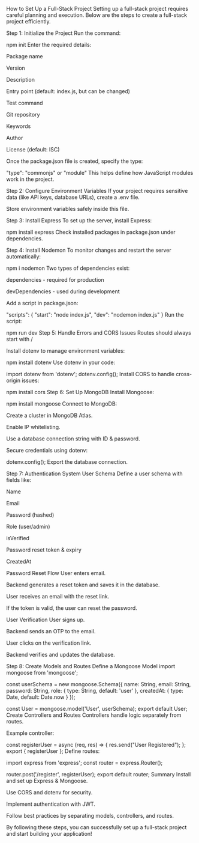 How to Set Up a Full-Stack Project
Setting up a full-stack project requires careful planning and execution. Below are the steps to create a full-stack project efficiently.

Step 1: Initialize the Project
Run the command:

npm init
Enter the required details:

Package name

Version

Description

Entry point (default: index.js, but can be changed)

Test command

Git repository

Keywords

Author

License (default: ISC)

Once the package.json file is created, specify the type:

"type": "commonjs" or "module"
This helps define how JavaScript modules work in the project.

Step 2: Configure Environment Variables
If your project requires sensitive data (like API keys, database URLs), create a .env file.

Store environment variables safely inside this file.

Step 3: Install Express
To set up the server, install Express:

npm install express
Check installed packages in package.json under dependencies.

Step 4: Install Nodemon
To monitor changes and restart the server automatically:

npm i nodemon
Two types of dependencies exist:

dependencies - required for production

devDependencies - used during development

Add a script in package.json:

"scripts": {
  "start": "node index.js",
  "dev": "nodemon index.js"
}
Run the script:

npm run dev
Step 5: Handle Errors and CORS Issues
Routes should always start with /

Install dotenv to manage environment variables:

npm install dotenv
Use dotenv in your code:

import dotenv from 'dotenv';
dotenv.config();
Install CORS to handle cross-origin issues:

npm install cors
Step 6: Set Up MongoDB
Install Mongoose:

npm install mongoose
Connect to MongoDB:

Create a cluster in MongoDB Atlas.

Enable IP whitelisting.

Use a database connection string with ID & password.

Secure credentials using dotenv:

dotenv.config();
Export the database connection.

Step 7: Authentication System
User Schema
Define a user schema with fields like:

Name

Email

Password (hashed)

Role (user/admin)

isVerified

Password reset token & expiry

CreatedAt

Password Reset Flow
User enters email.

Backend generates a reset token and saves it in the database.

User receives an email with the reset link.

If the token is valid, the user can reset the password.

User Verification
User signs up.

Backend sends an OTP to the email.

User clicks on the verification link.

Backend verifies and updates the database.

Step 8: Create Models and Routes
Define a Mongoose Model
import mongoose from 'mongoose';

const userSchema = new mongoose.Schema({
  name: String,
  email: String,
  password: String,
  role: { type: String, default: 'user' },
  createdAt: { type: Date, default: Date.now }
});

const User = mongoose.model('User', userSchema);
export default User;
Create Controllers and Routes
Controllers handle logic separately from routes.

Example controller:

const registerUser = async (req, res) => {
  res.send("User Registered");
};
export { registerUser };
Define routes:

import express from 'express';
const router = express.Router();

router.post('/register', registerUser);
export default router;
Summary
Install and set up Express & Mongoose.

Use CORS and dotenv for security.

Implement authentication with JWT.

Follow best practices by separating models, controllers, and routes.

By following these steps, you can successfully set up a full-stack project and start building your application!

